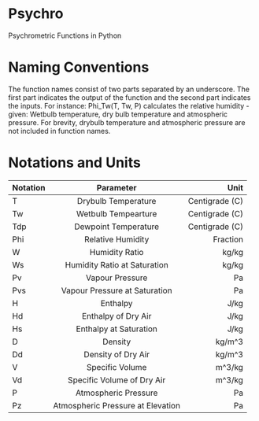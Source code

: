 # Psychro
Psychrometric Functions in Python

# Naming Conventions
The function names consist of two parts separated by an underscore. The first part indicates the output of the function and the second part indicates the inputs. For instance: Phi_Tw(T, Tw, P) calculates the relative humidity - given: Wetbulb temperature, dry bulb temperature and atmospheric pressure. For brevity, drybulb temperature and atmospheric pressure are not included in function names.

# Notations and Units
| Notation  | Parameter           | Unit          |
| --------- |:-------------:      | -----:        |
| T         | Drybulb Temperature | Centigrade (C)|
| Tw        | Wetbulb Tempearture | Centigrade (C)|
| Tdp       | Dewpoint Temperature| Centigrade (C)|
| Phi       | Relative Humidity   | Fraction      |
| W         | Humidity Ratio      | kg/kg         |
| Ws        | Humidity Ratio at Saturation|  kg/kg|
| Pv        | Vapour Pressure     | Pa            |
| Pvs       | Vapour Pressure at Saturation| Pa   |
| H         | Enthalpy            |   J/kg            |
| Hd        | Enthalpy of Dry Air |   J/kg            |
| Hs        | Enthalpy at Saturation| J/kg            |
| D         | Density             |  kg/m^3             |
| Dd        | Density of Dry Air  | kg/m^3              |
| V         | Specific Volume     | m^3/kg              |
| Vd        | Specific Volume of Dry Air|   m^3/kg      |
| P         | Atmospheric Pressure|   Pa            |
| Pz        | Atmospheric Pressure at Elevation| Pa |
